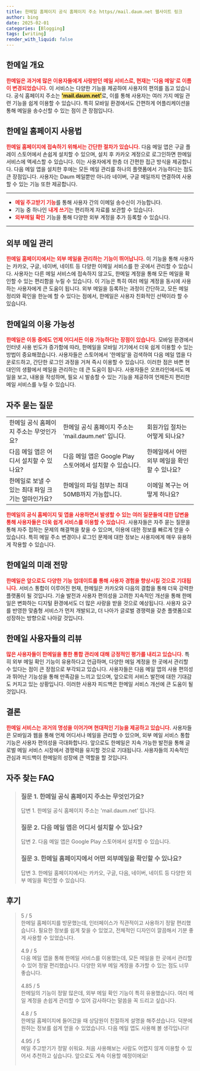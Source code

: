 ```yaml
---
title: 한메일 홈페이지 공식 홈페이지 주소 https//mail.daum.net 웹사이트 링크
author: bing
date: 2025-02-01
categories: [Blogging]
tags: [writing]
render_with_liquid: false
---
```



<h2 id='한메일 개요'>한메일 개요</h2>

<p><b><span style="color: #ee2323;">한메일은 과거에 많은 이용자들에게 사랑받던 메일 서비스로, 현재는 '다음 메일'로 이름이 변경되었습니다.</span></b> 이 서비스는 다양한 기능을 제공하여 사용자의 편의를 돕고 있습니다. 공식 홈페이지 주소는 <b><span style="background-color: #ffe066;">'mail.daum.net'</span></b>로, 이를 통해 사용자는 여러 가지 메일 관련 기능을 쉽게 이용할 수 있습니다. 특히 모바일 환경에서도 간편하게 어플리케이션을 통해 메일을 송수신할 수 있는 점이 큰 장점입니다.</p>

<h2 id='한메일 홈페이지 사용법'>한메일 홈페이지 사용법</h2>

<p><b><span style="color: #ee2323;">한메일 홈페이지에 접속하기 위해서는 간단한 절차가 있습니다.</span></b> 다음 메일 앱은 구글 플레이 스토어에서 손쉽게 설치할 수 있으며, 설치 후 카카오 계정으로 로그인하면 한메일 서비스에 액세스할 수 있습니다. 이는 사용자에게 한층 더 간편한 접근 방식을 제공합니다. 다음 메일 앱을 설치한 후에는 모든 메일 관리를 하나의 플랫폼에서 가능하다는 점도 큰 장점입니다. 사용자는 Daum 메일뿐만 아니라 네이버, 구글 메일까지 연결하여 사용할 수 있는 기능 또한 제공합니다.</p>

<hr />

<ul>
    <li><b><span style="color: #ee2323;">메일 주고받기 기능</span></b>를 통해 사용자 간의 이메일 송수신이 가능합니다.</li>
    <li>기능 중 하나인 <b><span style="color: #ee2323;">내게 쓰기</span></b>는 편리하게 자료를 보관할 수 있습니다.</li>
    <li><b><span style="color: #ee2323;">외부메일 확인</span></b> 기능을 통해 다양한 외부 계정을 추가 등록할 수 있습니다.</li>
</ul>

<hr />

<h2 id='외부 메일 관리'>외부 메일 관리</h2>

<p><b><span style="color: #ee2323;">한메일 홈페이지에서는 외부 메일을 관리하는 기능이 뛰어납니다.</span></b> 이 기능을 통해 사용자는 카카오, 구글, 네이버, 네이트 등 다양한 이메일 서비스를 한 곳에서 관리할 수 있습니다. 사용자는 다른 메일 서비스에 접속하지 않고도, 한메일 계정을 통해 모든 메일을 확인할 수 있는 편리함을 누릴 수 있습니다. 이 기능은 특히 여러 메일 계정을 동시에 사용하는 사용자에게 큰 도움이 됩니다. 외부 메일을 등록하는 과정이 간단하고, 모든 메일 정리와 확인을 한눈에 할 수 있다는 점에서, 한메일은 사용자 친화적인 선택이라 할 수 있습니다.</p>

<h2 id='한메일의 이용 가능성'>한메일의 이용 가능성</h2>

<p><b><span style="color: #ee2323;">한메일은 이동 중에도 언제 어디서든 이용 가능하다는 장점이 있습니다.</span></b> 모바일 환경에서 인터넷 사용 빈도가 증가함에 따라, 한메일을 모바일 기기에서 더욱 쉽게 이용할 수 있는 방법이 중요해졌습니다. 사용자들은 스토어에서 '한메일'을 검색하여 다음 메일 앱을 다운로드하고, 간단한 로그인 과정을 거쳐 즉시 이용할 수 있습니다. 이러한 점은 바쁜 현대인의 생활에서 메일을 관리하는 데 큰 도움이 됩니다. 사용자들은 오프라인에서도 메일을 보고, 내용을 작성하며, 필요 시 발송할 수 있는 기능을 제공하여 언제든지 편리한 메일 서비스를 누릴 수 있습니다.</p>

<h2 id='자주 묻는 질문'>자주 묻는 질문</h2>

<table>
    <tr>
        <td>한메일 공식 홈페이지 주소는 무엇인가요?</td>
        <td>한메일 공식 홈페이지 주소는 'mail.daum.net' 입니다.</td>
        <td>회원가입 절차는 어떻게 되나요?</td>
    </tr>
    <tr>
        <td>다음 메일 앱은 어디서 설치할 수 있나요?</td>
        <td>다음 메일 앱은 Google Play 스토어에서 설치할 수 있습니다.</td>
        <td>한메일에서 어떤 외부 메일을 확인할 수 있나요?</td>
    </tr>
    <tr>
        <td>한메일로 보낼 수 있는 최대 파일 크기는 얼마인가요?</td>
        <td>한메일의 파일 첨부는 최대 50MB까지 가능합니다.</td>
        <td>이메일 복구는 어떻게 하나요?</td>
    </tr>
</table>

<p><b><span style="color: #ee2323;">한메일의 공식 홈페이지 및 앱을 사용하면서 발생할 수 있는 여러 질문들에 대한 답변을 통해 사용자들은 더욱 쉽게 서비스를 이용할 수 있습니다.</span></b> 사용자들은 자주 묻는 질문을 통해 자주 접하는 문제의 해결책을 찾을 수 있으며, 이용에 대한 정보를 빠르게 얻을 수 있습니다. 특히 메일 주소 변경이나 로그인 문제에 대한 정보는 사용자에게 매우 유용하게 작용할 수 있습니다.</p>

<h2 id='한메일의 미래 전망'>한메일의 미래 전망</h2>

<p><b><span style="color: #ee2323;">한메일은 앞으로도 다양한 기능 업데이트를 통해 사용자 경험을 향상시킬 것으로 기대됩니다.</span></b> 서비스 통합이 이루어진 현재, 한메일은 카카오와 다음의 결합을 통해 더욱 강력한 플랫폼이 될 것입니다. 기술 발전과 사용자 편의성을 고려한 지속적인 개선을 통해 한메일은 변화하는 디지털 환경에서도 더 많은 사랑을 받을 것으로 예상됩니다. 사용자 요구를 반영한 맞춤형 서비스가 먼저 개발되고, 더 나아가 글로벌 경쟁력을 갖춘 플랫폼으로 성장하는 방향으로 나아갈 것입니다.</p>

<h2 id='한메일 사용자들의 리뷰'>한메일 사용자들의 리뷰</h2>

<p><b><span style="color: #ee2323;">많은 사용자들이 한메일을 통한 통합 관리에 대해 긍정적인 평가를 내리고 있습니다.</span></b> 특히 외부 메일 확인 기능이 유용하다고 언급하며, 다양한 메일 계정을 한 곳에서 관리할 수 있다는 점이 큰 장점으로 부각되고 있습니다. 사용자들은 다음 메일 앱의 사용 편의성과 뛰어난 기능성을 통해 만족감을 느끼고 있으며, 앞으로의 서비스 발전에 대한 기대감도 커지고 있는 상황입니다. 이러한 사용자 피드백은 한메일 서비스 개선에 큰 도움이 될 것입니다.</p>

<h2 id='결론'>결론</h2>

<p><b><span style="color: #ee2323;">한메일 서비스는 과거의 명성을 이어가며 현대적인 기능을 제공하고 있습니다.</span></b> 사용자들은 모바일과 웹을 통해 언제 어디서나 메일을 관리할 수 있으며, 외부 메일 서비스 통합 기능은 사용자 편의성을 극대화합니다. 앞으로도 한메일은 지속 가능한 발전을 통해 글로벌 메일 서비스 시장에서 경쟁력을 유지할 것으로 기대됩니다. 사용자들의 지속적인 관심과 피드백이 한메일의 성장에 큰 역할을 할 것입니다.</p>


<h2 id='자주_찾는_FAQ'>자주 찾는 FAQ</h2>
<div itemscope="" itemtype="https://schema.org/FAQPage"> 
<blockquote> 
<div itemscope="" itemprop="mainEntity" itemtype="https://schema.org/Question"> 
<h3 itemprop="name">질문 1. 한메일 공식 홈페이지 주소는 무엇인가요?</h3> 
<div itemscope="" itemprop="acceptedAnswer" itemtype="https://schema.org/Answer"> 
<span itemprop="text"> 
<p>답변 1. 한메일 공식 홈페이지 주소는 'mail.daum.net' 입니다.</p> 
</span> 
</div> 
</div> 
<div itemscope="" itemprop="mainEntity" itemtype="https://schema.org/Question"> 
<h3 itemprop="name">질문 2. 다음 메일 앱은 어디서 설치할 수 있나요?</h3> 
<div itemscope="" itemprop="acceptedAnswer" itemtype="https://schema.org/Answer"> 
<span itemprop="text"> 
<p>답변 2. 다음 메일 앱은 Google Play 스토어에서 설치할 수 있습니다.</p> 
</span> 
</div> 
</div> 
<div itemscope="" itemprop="mainEntity" itemtype="https://schema.org/Question"> 
<h3 itemprop="name">질문 3. 한메일 홈페이지에서 어떤 외부메일을 확인할 수 있나요?</h3> 
<div itemscope="" itemprop="acceptedAnswer" itemtype="https://schema.org/Answer"> 
<span itemprop="text"> 
<p>답변 3. 한메일 홈페이지에서는 카카오, 구글, 다음, 네이버, 네이트 등 다양한 외부 메일을 확인할 수 있습니다.</p> 
</span> 
</div> 
</div> 
</blockquote> 
</div>
<h2 id='후기'>후기</h2>
<div itemscope itemtype="https://schema.org/Product">
  <blockquote>
  <div itemprop="review" itemscope itemtype="https://schema.org/Review">
      <div itemprop="reviewRating" itemscope itemtype="https://schema.org/Rating"> <span itemprop="ratingValue">5</span> / <span itemprop="bestRating">5</span> </div>
      <span itemprop="reviewBody">한메일 홈페이지를 방문했는데, 인터페이스가 직관적이고 사용하기 정말 편리했습니다. 필요한 정보를 쉽게 찾을 수 있었고, 전체적인 디자인이 깔끔해서 기분 좋게 사용할 수 있었습니다.</span>
  </div>
  <br>
  <div itemprop="review" itemscope itemtype="https://schema.org/Review">
      <div itemprop="reviewRating" itemscope itemtype="https://schema.org/Rating"> <span itemprop="ratingValue">4.9</span> / <span itemprop="bestRating">5</span> </div>
      <span itemprop="reviewBody">다음 메일 앱을 통해 한메일 서비스를 이용했는데, 모든 메일을 한 곳에서 관리할 수 있어 정말 편리했습니다. 다양한 외부 메일 계정을 추가할 수 있는 점도 너무 좋습니다.</span>
  </div>
  <br>
  <div itemprop="review" itemscope itemtype="https://schema.org/Review">
      <div itemprop="reviewRating" itemscope itemtype="https://schema.org/Rating"> <span itemprop="ratingValue">4.85</span> / <span itemprop="bestRating">5</span> </div>
      <span itemprop="reviewBody">한메일의 기능이 정말 많은데, 외부 메일 확인 기능이 특히 유용했습니다. 여러 메일 계정을 손쉽게 관리할 수 있어 감사하다는 말씀을 꼭 드리고 싶습니다.</span>
  </div>
  <br>
  <div itemprop="review" itemscope itemtype="https://schema.org/Review">
      <div itemprop="reviewRating" itemscope itemtype="https://schema.org/Rating"> <span itemprop="ratingValue">4.8</span> / <span itemprop="bestRating">5</span> </div>
      <span itemprop="reviewBody">한메일 홈페이지에 들어갔을 때 상담원이 친절하게 설명을 해주셨습니다. 덕분에 원하는 정보를 쉽게 얻을 수 있었습니다. 다음 메일 앱도 사용해 볼 생각입니다!</span>
  </div>
  <br>
  <div itemprop="review" itemscope itemtype="https://schema.org/Review">
      <div itemprop="reviewRating" itemscope itemtype="https://schema.org/Rating"> <span itemprop="ratingValue">4.95</span> / <span itemprop="bestRating">5</span> </div>
      <span itemprop="reviewBody">메일 주고받기가 정말 쉬워요. 처음 사용해보는 사람도 어렵지 않게 이용할 수 있어서 추천하고 싶습니다. 앞으로도 계속 이용할 예정이에요!</span>
  </div>
  <br>
  </blockquote>
</div>
